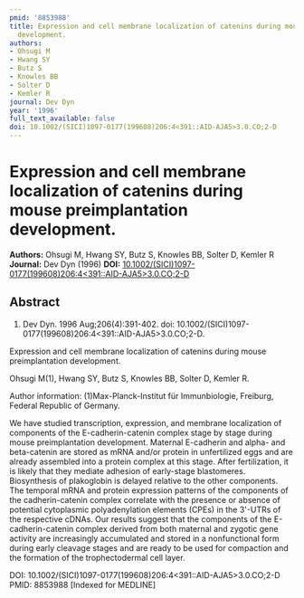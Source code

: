 ```yaml
---
pmid: '8853988'
title: Expression and cell membrane localization of catenins during mouse preimplantation
  development.
authors:
- Ohsugi M
- Hwang SY
- Butz S
- Knowles BB
- Solter D
- Kemler R
journal: Dev Dyn
year: '1996'
full_text_available: false
doi: 10.1002/(SICI)1097-0177(199608)206:4<391::AID-AJA5>3.0.CO;2-D
---
```


# Expression and cell membrane localization of catenins during mouse preimplantation development.
**Authors:** Ohsugi M, Hwang SY, Butz S, Knowles BB, Solter D, Kemler R
**Journal:** Dev Dyn (1996)
**DOI:** [10.1002/(SICI)1097-0177(199608)206:4<391::AID-AJA5>3.0.CO;2-D](https://doi.org/10.1002/(SICI)1097-0177(199608)206:4<391::AID-AJA5>3.0.CO;2-D)

## Abstract

1. Dev Dyn. 1996 Aug;206(4):391-402. doi: 
10.1002/(SICI)1097-0177(199608)206:4<391::AID-AJA5>3.0.CO;2-D.

Expression and cell membrane localization of catenins during mouse 
preimplantation development.

Ohsugi M(1), Hwang SY, Butz S, Knowles BB, Solter D, Kemler R.

Author information:
(1)Max-Planck-Institut für Immunbiologie, Freiburg, Federal Republic of Germany.

We have studied transcription, expression, and membrane localization of 
components of the E-cadherin-catenin complex stage by stage during mouse 
preimplantation development. Maternal E-cadherin and alpha- and beta-catenin are 
stored as mRNA and/or protein in unfertilized eggs and are already assembled 
into a protein complex at this stage. After fertilization, it is likely that 
they mediate adhesion of early-stage blastomeres. Biosynthesis of plakoglobin is 
delayed relative to the other components. The temporal mRNA and protein 
expression patterns of the components of the cadherin-catenin complex correlate 
with the presence or absence of potential cytoplasmic polyadenylation elements 
(CPEs) in the 3'-UTRs of the respective cDNAs. Our results suggest that the 
components of the E-cadherin-catenin complex derived from both maternal and 
zygotic gene activity are increasingly accumulated and stored in a nonfunctional 
form during early cleavage stages and are ready to be used for compaction and 
the formation of the trophectodermal cell layer.

DOI: 10.1002/(SICI)1097-0177(199608)206:4<391::AID-AJA5>3.0.CO;2-D
PMID: 8853988 [Indexed for MEDLINE]

